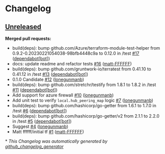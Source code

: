# Changelog

## [Unreleased](https://github.com/Azure/terraform-azure-hubnetworking/tree/HEAD)

**Merged pull requests:**

- build\(deps\): bump github.com/Azure/terraform-module-test-helper from 0.9.2-0.20230221054038-98bfb4448c9a to 0.12.0 in /test [\#17](https://github.com/Azure/terraform-azure-hubnetworking/pull/17) ([dependabot[bot]](https://github.com/apps/dependabot))
- docs: update readme and refactor tests [\#16](https://github.com/Azure/terraform-azure-hubnetworking/pull/16) ([matt-FFFFFF](https://github.com/matt-FFFFFF))
- build\(deps\): bump github.com/gruntwork-io/terratest from 0.41.10 to 0.41.12 in /test [\#13](https://github.com/Azure/terraform-azure-hubnetworking/pull/13) ([dependabot[bot]](https://github.com/apps/dependabot))
- 0.1.0 Candidate [\#12](https://github.com/Azure/terraform-azure-hubnetworking/pull/12) ([lonegunmanb](https://github.com/lonegunmanb))
- build\(deps\): bump github.com/stretchr/testify from 1.8.1 to 1.8.2 in /test [\#11](https://github.com/Azure/terraform-azure-hubnetworking/pull/11) ([dependabot[bot]](https://github.com/apps/dependabot))
- Add support for azure firewall [\#10](https://github.com/Azure/terraform-azure-hubnetworking/pull/10) ([lonegunmanb](https://github.com/lonegunmanb))
- Add unit test to verify `local.hub_peering_map` logic [\#7](https://github.com/Azure/terraform-azure-hubnetworking/pull/7) ([lonegunmanb](https://github.com/lonegunmanb))
- build\(deps\): bump github.com/hashicorp/go-getter from 1.6.1 to 1.7.0 in /test [\#6](https://github.com/Azure/terraform-azure-hubnetworking/pull/6) ([dependabot[bot]](https://github.com/apps/dependabot))
- build\(deps\): bump github.com/hashicorp/go-getter/v2 from 2.1.1 to 2.2.0 in /test [\#5](https://github.com/Azure/terraform-azure-hubnetworking/pull/5) ([dependabot[bot]](https://github.com/apps/dependabot))
- Suggest [\#4](https://github.com/Azure/terraform-azure-hubnetworking/pull/4) ([lonegunmanb](https://github.com/lonegunmanb))
- Matt ffffff/initial tf [\#1](https://github.com/Azure/terraform-azure-hubnetworking/pull/1) ([matt-FFFFFF](https://github.com/matt-FFFFFF))



\* *This Changelog was automatically generated by [github_changelog_generator](https://github.com/github-changelog-generator/github-changelog-generator)*

